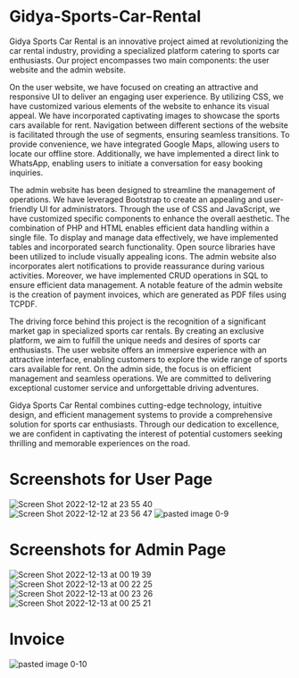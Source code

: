 # Gidya-Sports-Car-Rental
Gidya Sports Car Rental is an innovative project aimed at revolutionizing the car rental industry, providing a specialized platform catering to sports car enthusiasts. Our project encompasses two main components: the user website and the admin website.

On the user website, we have focused on creating an attractive and responsive UI to deliver an engaging user experience. By utilizing CSS, we have customized various elements of the website to enhance its visual appeal. We have incorporated captivating images to showcase the sports cars available for rent. Navigation between different sections of the website is facilitated through the use of segments, ensuring seamless transitions. To provide convenience, we have integrated Google Maps, allowing users to locate our offline store. Additionally, we have implemented a direct link to WhatsApp, enabling users to initiate a conversation for easy booking inquiries.

The admin website has been designed to streamline the management of operations. We have leveraged Bootstrap to create an appealing and user-friendly UI for administrators. Through the use of CSS and JavaScript, we have customized specific components to enhance the overall aesthetic. The combination of PHP and HTML enables efficient data handling within a single file. To display and manage data effectively, we have implemented tables and incorporated search functionality. Open source libraries have been utilized to include visually appealing icons. The admin website also incorporates alert notifications to provide reassurance during various activities. Moreover, we have implemented CRUD operations in SQL to ensure efficient data management. A notable feature of the admin website is the creation of payment invoices, which are generated as PDF files using TCPDF.

The driving force behind this project is the recognition of a significant market gap in specialized sports car rentals. By creating an exclusive platform, we aim to fulfill the unique needs and desires of sports car enthusiasts. The user website offers an immersive experience with an attractive interface, enabling customers to explore the wide range of sports cars available for rent. On the admin side, the focus is on efficient management and seamless operations. We are committed to delivering exceptional customer service and unforgettable driving adventures.

Gidya Sports Car Rental combines cutting-edge technology, intuitive design, and efficient management systems to provide a comprehensive solution for sports car enthusiasts. Through our dedication to excellence, we are confident in captivating the interest of potential customers seeking thrilling and memorable experiences on the road.

# Screenshots for User Page
![Screen Shot 2022-12-12 at 23 55 40](https://github.com/dikidwid/Gidya-Sports-Car-Rental/assets/92709211/75a282a9-911d-4ba2-b0ce-ea29e2e3e490)
![Screen Shot 2022-12-12 at 23 56 47](https://github.com/dikidwid/Gidya-Sports-Car-Rental/assets/92709211/7bcbe397-7bee-4739-a500-e7e85e0b6b05)
![pasted image 0-9](https://github.com/dikidwid/Gidya-Sports-Car-Rental/assets/92709211/1012f7cd-da46-4b60-bc9e-a45df9d4247e)

# Screenshots for Admin Page
![Screen Shot 2022-12-13 at 00 19 39](https://github.com/dikidwid/Gidya-Sports-Car-Rental/assets/92709211/7c59a3ab-89a0-454c-a45f-f3790192eab2)
![Screen Shot 2022-12-13 at 00 22 25](https://github.com/dikidwid/Gidya-Sports-Car-Rental/assets/92709211/dfec1728-cbb6-4761-bc5d-24041a212444)
![Screen Shot 2022-12-13 at 00 23 26](https://github.com/dikidwid/Gidya-Sports-Car-Rental/assets/92709211/17077573-bd45-4166-98b1-4eb6e79f6724)
![Screen Shot 2022-12-13 at 00 25 21](https://github.com/dikidwid/Gidya-Sports-Car-Rental/assets/92709211/3f9a1aa3-4262-464b-85f0-014ba62de631)

# Invoice
![pasted image 0-10](https://github.com/dikidwid/Gidya-Sports-Car-Rental/assets/92709211/0cbc7fdf-1e5b-4338-903e-2c0b855e3fd7)




